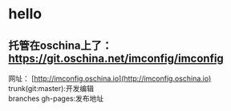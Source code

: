# hello  
托管在oschina上了：https://git.oschina.net/imconfig/imconfig
------------
网址： [http://imconfig.oschina.io](http://imconfig.oschina.io)  
trunk(git:master):开发编辑  
branches gh-pages:发布地址  
